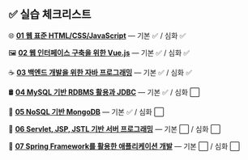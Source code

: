 ## ✅ 실습 체크리스트

🌐 [**01 웹 표준 HTML/CSS/JavaScript**](./html,css) — 기본 ✅ / 심화 ✅

🖼️ [**02 웹 인터페이스 구축을 위한 Vue.js**](./vue) — 기본 ✅ / 심화 ✅

☕ [**03 백엔드 개발을 위한 자바 프로그래밍**](./java) — 기본 ✅ / 심화 ✅

🛢️ [**04 MySQL 기반 RDBMS 활용과 JDBC**](./db) — 기본 ✅ / 심화 ⬜

🍃 [**05 NoSQL 기반 MongoDB**](./db) — 기본 ✅ / 심화 ⬜

📡 [**06 Servlet, JSP, JSTL 기반 서버 프로그래밍**](./jsp) — 기본 ⬜ / 심화 ⬜

🌱 [**07 Spring Framework를 활용한 애플리케이션 개발**](./spring) — 기본 ⬜ / 심화 ⬜
